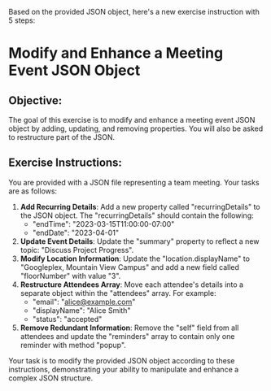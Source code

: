 Based on the provided JSON object, here's a new exercise instruction with 5 steps:

# Modify and Enhance a Meeting Event JSON Object

## Objective:
The goal of this exercise is to modify and enhance a meeting event JSON object by adding, updating, and removing properties. You will also be asked to restructure part of the JSON.

## Exercise Instructions:

You are provided with a JSON file representing a team meeting.
Your tasks are as follows:

1. **Add Recurring Details**: Add a new property called "recurringDetails" to the JSON object. The "recurringDetails" should contain the following:
    - "endTime": "2023-03-15T11:00:00-07:00"
    - "endDate": "2023-04-01"
2. **Update Event Details**: Update the "summary" property to reflect a new topic: "Discuss Project Progress".
3. **Modify Location Information**: Update the "location.displayName" to "Googleplex, Mountain View Campus" and add a new field called "floorNumber" with value "3".
4. **Restructure Attendees Array**: Move each attendee's details into a separate object within the "attendees" array. For example:
    - "email": "alice@example.com"
    - "displayName": "Alice Smith"
    - "status": "accepted"
5. **Remove Redundant Information**: Remove the "self" field from all attendees and update the "reminders" array to contain only one reminder with method "popup".

Your task is to modify the provided JSON object according to these instructions, demonstrating your ability to manipulate and enhance a complex JSON structure.